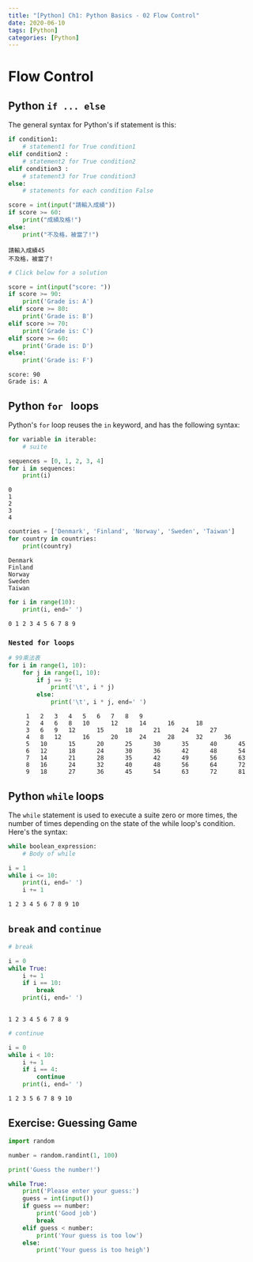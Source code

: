 ```yaml
---
title: "[Python] Ch1: Python Basics - 02 Flow Control"
date: 2020-06-10
tags: [Python]
categories: [Python]
---
```


# Flow Control

## Python `if ... else` 

The general syntax for Python's if statement is this:

```python
if condition1:
    # statement1 for True condition1
elif condition2 :
    # statement2 for True condition2
elif condition3 :
    # statement3 for True condition3
else:
    # statements for each condition False
```

```python
score = int(input("請輸入成績"))
if score >= 60:
    print("成績及格!")
else:
    print("不及格，被當了!")
```

    請輸入成績45
    不及格，被當了!

```python
# Click below for a solution

score = int(input("score: "))
if score >= 90:
    print('Grade is: A')
elif score >= 80:
    print('Grade is: B')
elif score >= 70:
    print('Grade is: C')
elif score >= 60:
    print('Grade is: D')
else:
    print('Grade is: F')
```

    score: 90
    Grade is: A

## Python `for ` loops

Python's `for` loop reuses the `in` keyword, and has the following syntax:

```python
for variable in iterable:
    # suite
```

```python
sequences = [0, 1, 2, 3, 4]
for i in sequences:
    print(i)
```

    0
    1
    2
    3
    4

```python
countries = ['Denmark', 'Finland', 'Norway', 'Sweden', 'Taiwan']
for country in countries:
    print(country)
```

    Denmark
    Finland
    Norway
    Sweden
    Taiwan

```python
for i in range(10):
    print(i, end=' ')
```

    0 1 2 3 4 5 6 7 8 9 

### `Nested for loops`

```python
# 99乘法表
for i in range(1, 10):
    for j in range(1, 10):
        if j == 9:
            print('\t', i * j)
        else:
            print('\t', i * j, end=' ')
```

    	 1 	 2 	 3 	 4 	 5 	 6 	 7 	 8 	 9
    	 2 	 4 	 6 	 8 	 10 	 12 	 14 	 16 	 18
    	 3 	 6 	 9 	 12 	 15 	 18 	 21 	 24 	 27
    	 4 	 8 	 12 	 16 	 20 	 24 	 28 	 32 	 36
    	 5 	 10 	 15 	 20 	 25 	 30 	 35 	 40 	 45
    	 6 	 12 	 18 	 24 	 30 	 36 	 42 	 48 	 54
    	 7 	 14 	 21 	 28 	 35 	 42 	 49 	 56 	 63
    	 8 	 16 	 24 	 32 	 40 	 48 	 56 	 64 	 72
    	 9 	 18 	 27 	 36 	 45 	 54 	 63 	 72 	 81

## Python `while` loops

The `while` statement is used to execute a suite zero or more times, 
the number of times depending on the state of the while loop's condition.
Here's the syntax:

```python
while boolean_expression:
    # Body of while
```

```python
i = 1
while i <= 10:
    print(i, end=' ')
    i += 1
```

    1 2 3 4 5 6 7 8 9 10 

## `break` and `continue`

```python
# break

i = 0
while True:
    i += 1
    if i == 10:
        break
    print(i, end=' ')
    
```

    1 2 3 4 5 6 7 8 9 

```python
# continue

i = 0
while i < 10:
    i += 1
    if i == 4:
        continue
    print(i, end=' ')
```

    1 2 3 5 6 7 8 9 10 

## Exercise: Guessing Game

```python
import random

number = random.randint(1, 100)

print('Guess the number!')

while True:
    print('Please enter your guess:')
    guess = int(input())
    if guess == number:
        print('Good job')
        break
    elif guess < number:
        print('Your guess is too low')
    else:
        print('Your guess is too heigh')    
```
